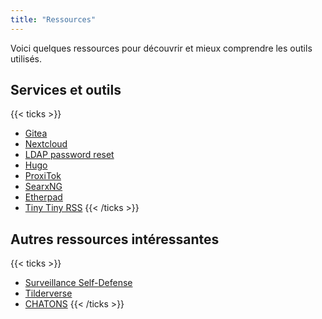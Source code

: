 ```yaml
---
title: "Ressources"
---
```


Voici quelques ressources pour découvrir et mieux comprendre les outils utilisés.

## Services et outils

{{< ticks >}}
* [Gitea](https://gitea.io)
* [Nextcloud](https://nextcloud.com)
* [LDAP password reset](https://github.com/ltb-project/self-service-password)
* [Hugo](https://gohugo.io)
* [ProxiTok](https://github.com/pablouser1/ProxiTok)
* [SearxNG](https://docs.searxng.org)
* [Etherpad](https://etherpad.org)
* [Tiny Tiny RSS](https://tt-rss.org)
{{< /ticks >}}

## Autres ressources intéressantes

{{< ticks >}}
* [Surveillance Self-Defense](https://ssd.eff.org)
* [Tilderverse](https://tildeverse.org)
* [CHATONS](https://chatons.org)
{{< /ticks >}}

